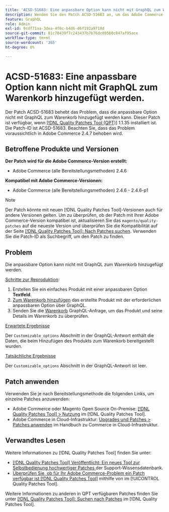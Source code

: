 ```yaml
---
title: 'ACSD-51683: Eine anpassbare Option kann nicht mit GraphQL zum Warenkorb hinzugefügt werden.'
description: Wenden Sie den Patch ACSD-51683 an, um das Adobe Commerce-Problem zu beheben, bei dem die anpassbare Option nicht mit GraphQL zum Warenkorb hinzugefügt werden kann.
feature: GraphQL
role: Admin
exl-id: 9cdf71aa-3dea-4f8c-b4d6-d6f192a9710d
source-git-commit: 81c78439f7c243437b7b76dc80560c847af95ace
workflow-type: tm+mt
source-wordcount: '365'
ht-degree: 0%

---
```


# ACSD-51683: Eine anpassbare Option kann nicht mit GraphQL zum Warenkorb hinzugefügt werden.

Der Patch ACSD-51683 behebt das Problem, dass die anpassbare Option nicht mit GraphQL zum Warenkorb hinzugefügt werden kann. Dieser Patch ist verfügbar, wenn [[!DNL Quality Patches Tool (QPT)]](https://experienceleague.adobe.com/en/docs/commerce-knowledge-base/kb/announcements/commerce-announcements/magento-quality-patches-released-new-tool-to-self-serve-quality-patches) 1.1.35 installiert ist. Die Patch-ID ist ACSD-51683. Beachten Sie, dass das Problem voraussichtlich in Adobe Commerce 2.4.7 behoben wird.

## Betroffene Produkte und Versionen

**Der Patch wird für die Adobe Commerce-Version erstellt:**

* Adobe Commerce (alle Bereitstellungsmethoden) 2.4.6

**Kompatibel mit Adobe Commerce-Versionen:**

* Adobe Commerce (alle Bereitstellungsmethoden) 2.4.6 - 2.4.6-p1

>[!NOTE]
>
>Der Patch könnte mit neuen [!DNL Quality Patches Tool]-Versionen auch für andere Versionen gelten. Um zu überprüfen, ob der Patch mit Ihrer Adobe Commerce-Version kompatibel ist, aktualisieren Sie das `magento/quality-patches` auf die neueste Version und überprüfen Sie die Kompatibilität auf der Seite [[!DNL Quality Patches Tool]: Nach Patches suchen](https://experienceleague.adobe.com/tools/commerce-quality-patches/index.html). Verwenden Sie die Patch-ID als Suchbegriff, um den Patch zu finden.

## Problem

Die anpassbare Option kann nicht mit GraphQL zum Warenkorb hinzugefügt werden.

<u>Schritte zur Reproduktion</u>:

1. Erstellen Sie ein einfaches Produkt mit einer anpassbaren Option **Textfeld**.
1. [Zum Warenkorb hinzufügen](https://developer.adobe.com/commerce/webapi/graphql/tutorials/checkout/add-product-to-cart/) das erstellte Produkt mit der erforderlichen anpassbaren Option über GraphQL.
1. Senden Sie die [Warenkorb](https://developer.adobe.com/commerce/webapi/graphql/schema/cart/queries/cart/) GraphQL-Anfrage, um das Produkt und seine Details im Warenkorb zu überprüfen.

<u>Erwartete Ergebnisse</u>

Der `Customizable_options` Abschnitt in der GraphQL-Antwort enthält die Daten, die beim Hinzufügen des Produkts zum Warenkorb bereitgestellt wurden.

<u>Tatsächliche Ergebnisse</u>

Der `Customizable_options` Abschnitt in der GraphQL-Antwort ist leer.

## Patch anwenden

Verwenden Sie je nach Bereitstellungsmethode die folgenden Links, um einzelne Patches anzuwenden:

* Adobe Commerce oder Magento Open Source On-Premise: [[!DNL Quality Patches Tool] > Nutzung](/help/tools/quality-patches-tool/usage.md) im [!DNL Quality Patches Tool].
* Adobe Commerce in Cloud-Infrastruktur: [Upgrades und Patches > Patches anwenden](https://experienceleague.adobe.com/docs/commerce-cloud-service/user-guide/develop/upgrade/apply-patches.html) im Handbuch zu Commerce in Cloud-Infrastruktur.

## Verwandtes Lesen

Weitere Informationen zu [!DNL Quality Patches Tool] finden Sie unter:

* [[!DNL Quality Patches Tool] Veröffentlicht: Ein neues Tool zur Selbstbedienung hochwertiger Patches ](https://experienceleague.adobe.com/en/docs/commerce-knowledge-base/kb/announcements/commerce-announcements/magento-quality-patches-released-new-tool-to-self-serve-quality-patches) der Support-Wissensdatenbank.
* [Überprüfen Sie, ob für Ihr Adobe Commerce-Problem ein Patch verfügbar ist [!DNL Quality Patches Tool]](/help/tools/quality-patches-tool/patches-available-in-qpt/check-patch-for-magento-issue-with-magento-quality-patches.md) mithilfe von im [!UICONTROL Quality Patches Tool].


Weitere Informationen zu anderen in QPT verfügbaren Patches finden Sie unter [[!DNL Quality Patches Tool]: Suchen nach Patches](https://experienceleague.adobe.com/tools/commerce-quality-patches/index.html) im [!DNL Quality Patches Tool].
